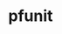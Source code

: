 ---
title: "pfunit"
layout: cache
categories: [package, v0.18.0]
meta: {"versions": ["3.3.3"], "compilers": ["gcc@=7.5.0"], "oss": ["ubuntu18.04"], "platforms": ["linux"], "targets": ["x86_64"], "stacks": ["e4s", "root"], "num_specs": 1, "num_specs_by_stack": {"e4s": 1, "root": 1}}
spec_details: [{"hash": "qcs3y5tsmslc6gb7c6eyp2xzon2tl7cd", "compiler": "gcc@=7.5.0", "versions": ["3.3.3"], "os": "ubuntu18.04", "platform": "linux", "target": "x86_64", "variants": ["build_type=RelWithDebInfo", "~docs", "~ipo", "max_array_rank=5", "+mpi", "~openmp", "+shared", "~use_comm_world"], "stacks": ["e4s", "root"], "size": "-", "tarball": "https://binaries.spack.io/v0.18.0/build_cache/linux-ubuntu18.04-x86_64/gcc-7.5.0/pfunit-3.3.3/linux-ubuntu18.04-x86_64-gcc-7.5.0-pfunit-3.3.3-qcs3y5tsmslc6gb7c6eyp2xzon2tl7cd.spack"}]
---